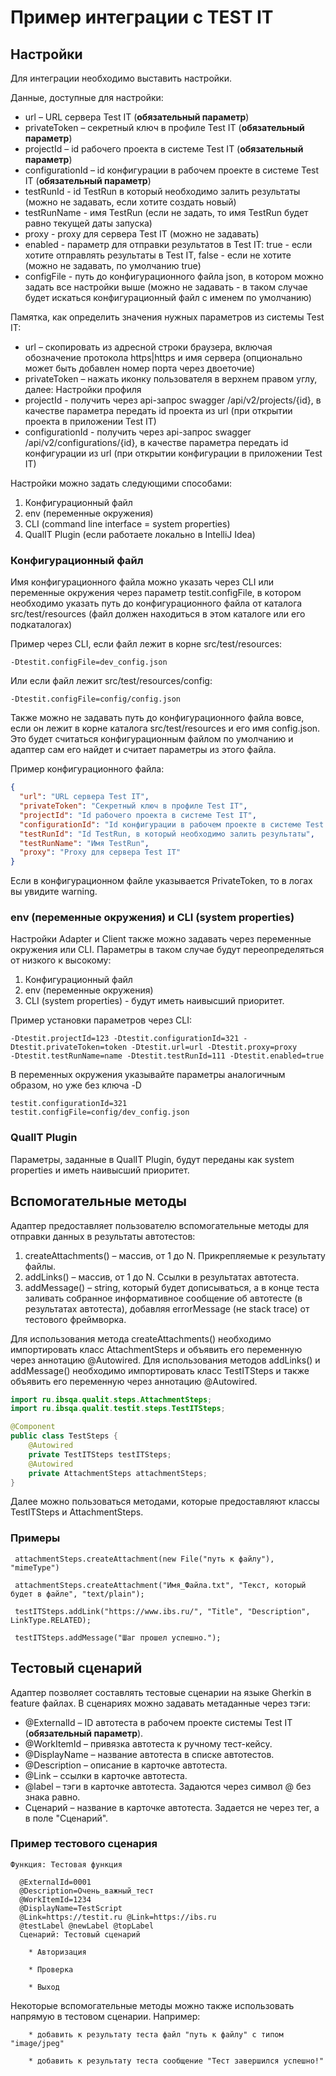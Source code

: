 # Пример интеграции с TEST IT

## Настройки

Для интеграции необходимо выставить настройки.

Данные, доступные для настройки:

* url – URL сервера Test IT (**обязательный параметр**)
* privateToken – секретный ключ в профиле Test IT (**обязательный параметр**)
* projectId – id рабочего проекта в системе Test IT (**обязательный параметр**)
* configurationId – id конфигурации в рабочем проекте в системе Test IT (**обязательный параметр**)
* testRunId - id TestRun в который необходимо залить результаты (можно не задавать, если хотите создать новый)
* testRunName - имя TestRun (если не задать, то имя TestRun будет равно текущей даты запуска)
* proxy - proxy для сервера Test IT (можно не задавать)
* enabled - параметр для отправки результатов в Test IT:  true - если хотите отправлять результаты в Test IT, false - если не хотите (можно не задавать, по умолчанию true)
* configFile - путь до конфигурационного файла json, в котором можно задать все настройки выше (можно не задавать - в таком случае будет искаться конфигурационный файл с именем по умолчанию)

Памятка, как определить значения нужных параметров из системы Test IT:
* url – скопировать из адресной строки браузера, включая обозначение протокола https|https и имя сервера (опционально может быть добавлен номер порта через двоеточие)
* privateToken – нажать иконку пользователя в верхнем правом углу, далее: Настройки профиля
* projectId - получить через api-запрос swagger /api/v2/projects/{id}, в качестве параметра передать id проекта из url (при открытии проекта в приложении Test IT) 
* configurationId - получить через api-запрос swagger /api/v2/configurations/{id}, в качестве параметра передать id конфигурации из url (при открытии конфигурации в приложении Test IT) 

Настройки можно задать следующими способами:

1. Конфигурационный файл
2. env (переменные окружения)
3. CLI (command line interface = system properties)
4. QualIT Plugin (если работаете локально в IntelliJ Idea)

### Конфигурационный файл

Имя конфигурационного файла можно указать через CLI или переменные окружения через параметр testit.configFile, в котором необходимо указать путь до конфигурационного файла
от каталога src/test/resources (файл должен находиться в этом каталоге или его подкаталогах)

Пример через CLI, если файл лежит в корне src/test/resources:

```
-Dtestit.configFile=dev_config.json
```

Или если файл лежит src/test/resources/config:

```
-Dtestit.configFile=config/config.json
```

Также можно не задавать путь до конфигурационного файла вовсе, если он лежит в корне каталога src/test/resources и
его имя config.json. Это будет считаться конфигурационным файлом по умолчанию и адаптер сам его найдет и считает параметры из этого файла.

Пример конфигурационного файла:

```json
{
  "url": "URL сервера Test IT",
  "privateToken": "Секретный ключ в профиле Test IT",
  "projectId": "Id рабочего проекта в системе Test IT",
  "configurationId": "Id конфигурации в рабочем проекте в системе Test IT",
  "testRunId": "Id TestRun, в который необходимо залить результаты",
  "testRunName": "Имя TestRun",
  "proxy": "Proxy для сервера Test IT"
}
```
Если в конфигурационном файле указывается PrivateToken, то в логах вы увидите warning.

### env (переменные окружения) и CLI (system properties)

Настройки Adapter и Client также можно задавать через переменные окружения или CLI. Параметры в таком случае будут
переопределяться от низкого к высокому:

1. Конфигурационный файл
2. env (переменные окружения)
3. CLI (system properties) - будут иметь наивысший приоритет.

Пример установки параметров через CLI:

```
-Dtestit.projectId=123 -Dtestit.configurationId=321 -Dtestit.privateToken=token -Dtestit.url=url -Dtestit.proxy=proxy 
-Dtestit.testRunName=name -Dtestit.testRunId=111 -Dtestit.enabled=true
```

В переменных окружения указывайте параметры аналогичным образом, но уже без ключа -D

```
testit.configurationId=321 
testit.configFile=config/dev_config.json
```

### QualIT Plugin

Параметры, заданные в QualIT Plugin, будут переданы как system properties и иметь наивысший приоритет.

## Вспомогательные методы

Адаптер предоставляет пользователю вспомогательные методы для отправки данных в результаты автотестов:

1. createAttachments() – массив, от 1 до N. Прикрепляемые к результату файлы.
2. addLinks() – массив, от 1 до N. Ссылки в результатах автотеста.
3. addMessage() – string, который будет дописываться, а в конце теста заливать собранное информативное сообщение об автотесте (в результатах автотеста), добавляя errorMessage (не stack trace) от тестового фреймворка.

Для использования метода createAttachments() необходимо импортировать класс AttachmentSteps и объявить его переменную через аннотацию @Autowired.
Для использования методов addLinks() и addMessage() необходимо импортировать класс TestITSteps и также объявить его переменную через аннотацию @Autowired.

```java
import ru.ibsqa.qualit.steps.AttachmentSteps;
import ru.ibsqa.qualit.testit.steps.TestITSteps;

@Component
public class TestSteps {
    @Autowired
    private TestITSteps testITSteps;
    @Autowired
    private AttachmentSteps attachmentSteps;
}
```

Далее можно пользоваться методами, которые предоставляют классы TestITSteps и AttachmentSteps.

### Примеры

```
 attachmentSteps.createAttachment(new File("путь к файлу"), "mimeType")
 
 attachmentSteps.createAttachment("Имя_Файла.txt", "Текст, который будет в файле", "text/plain");
 
 testITSteps.addLink("https://www.ibs.ru/", "Title", "Description", LinkType.RELATED);
 
 testITSteps.addMessage("Шаг прошел успешно.");
```

## Тестовый сценарий

Адаптер позволяет составлять тестовые сценарии на языке Gherkin в feature файлах. В сценариях можно задавать метаданные через тэги:

* @ExternalId – ID автотеста в рабочем проекте системы Test IT (**обязательный параметр**).
* @WorkItemId – привязка автотеста к ручному тест-кейсу.
* @DisplayName – название автотеста в списке автотестов.
* @Description – описание в карточке автотеста.
* @Link – ссылки в карточке автотеста.
* @label – тэги в карточке автотеста. Задаются через символ @ без знака равно.
* Сценарий – название в карточке автотеста. Задается не через тег, а в поле "Сценарий".

### Пример тестового сценария

```gherkin
Функция: Тестовая функция

  @ExternalId=0001
  @Description=Очень_важный_тест
  @WorkItemId=1234
  @DisplayName=TestScript
  @Link=https://testit.ru @Link=https://ibs.ru
  @testLabel @newLabel @topLabel
  Сценарий: Тестовый сценарий

    * Авторизация

    * Проверка

    * Выход
```

Некоторые вспомогательные методы можно также использовать напрямую в тестовом сценарии. Например:

```gherkin
    * добавить к результату теста файл "путь к файлу" с типом "image/jpeg"

    * добавить к результату теста сообщение "Тест завершился успешно!"
```